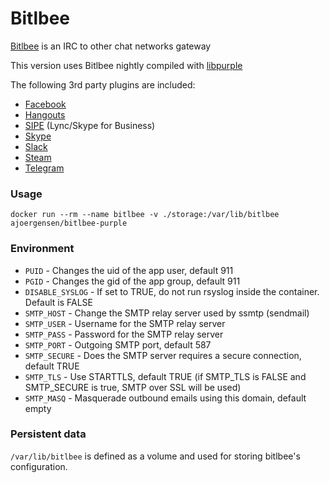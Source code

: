 Bitlbee
=======

[Bitlbee](https://www.bitlbee.org/main.php/news.r.html) is an IRC to other chat networks gateway

This version uses Bitlbee nightly compiled with [libpurple](https://wiki.bitlbee.org/HowtoPurple) 

The following 3rd party plugins are included:

- [Facebook](https://wiki.bitlbee.org/HowtoFacebookMQTT) 
- [Hangouts](https://wiki.bitlbee.org/Hangouts)
- [SIPE](https://wiki.bitlbee.org/HowtoSIPE) (Lync/Skype for Business)
- [Skype](https://wiki.bitlbee.org/HowtoSkypeWeb)
- [Slack](https://github.com/dylex/slack-libpurple)
- [Steam](https://github.com/jgeboski/bitlbee-steam)
- [Telegram](https://github.com/majn/telegram-purple)

### Usage

 `docker run --rm --name bitlbee -v ./storage:/var/lib/bitlbee ajoergensen/bitlbee-purple`

### Environment

- `PUID` - Changes the uid of the app user, default 911
- `PGID` - Changes the gid of the app group, default 911
- `DISABLE_SYSLOG` - If set to TRUE, do not run rsyslog inside the container. Default is FALSE
- `SMTP_HOST` - Change the SMTP relay server used by ssmtp (sendmail)
- `SMTP_USER` - Username for the SMTP relay server
- `SMTP_PASS` - Password for the SMTP relay server
- `SMTP_PORT` - Outgoing SMTP port, default 587
- `SMTP_SECURE` - Does the SMTP server requires a secure connection, default TRUE
- `SMTP_TLS` - Use STARTTLS, default TRUE (if SMTP_TLS is FALSE and SMTP_SECURE is true, SMTP over SSL will be used)
- `SMTP_MASQ` - Masquerade outbound emails using this domain, default empty

### Persistent data

`/var/lib/bitlbee` is defined as a volume and used for storing bitlbee's configuration.
